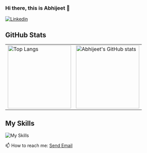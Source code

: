 ### Hi there, this is Abhijeet 👋

<a href="https://www.linkedin.com/in/abhijeetpraveen/" target="_blank" rel="noopener noreferrer nofollow"> <img src="https://img.shields.io/badge/LinkedIn-blue?style=for-the-badge" alt="Linkedin"> </a>

<h2> GitHub Stats </h2>

<table>
<tr>
<td valign="middle"> 

<img src="https://github-readme-stats-sigma-five.vercel.app/api/top-langs/?username=abhijeetpraveen&layout=compact&theme=tokyonight&langs_count=8&hide=cmake" alt="Top Langs" height="200vh"/>

</td>
<td valign="middle">

<img alt="Abhijeet's GitHub stats" src="https://github-readme-stats-sigma-five.vercel.app/api?username=abhijeetpraveen&show_icons=true&theme=tokyonight&count_private=true"  height="200vh"/>

</td>
</tr>
</table>

## My Skills

![My Skills](https://skillicons.dev/icons?i=python,java,c,bash,linux,vim,react,vue,js,css,html,git&perline=12)

📫 How to reach me:
<a href = "mailto: abhijeet.praveen@mail.mcgill.ca">Send Email</a>


<!--
**abhijeetpraveen/abhijeetpraveen** is a ✨ _special_ ✨ repository because its `README.md` (this file) appears on your GitHub profile.

Here are some ideas to get you started:

- 🔭 I’m currently working on ...
- 🌱 I’m currently learning ...
- 👯 I’m looking to collaborate on ...
- 🤔 I’m looking for help with ...
- 💬 Ask me about ...
- 📫 How to reach me: ...
- 😄 Pronouns: ...
- ⚡ Fun fact: ...
-->
